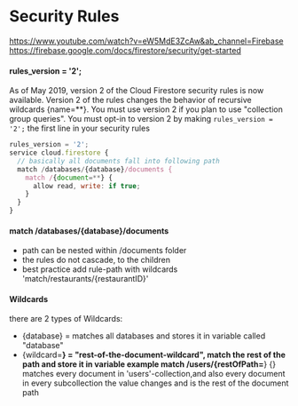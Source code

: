 # Security Rules

https://www.youtube.com/watch?v=eW5MdE3ZcAw&ab_channel=Firebase
https://firebase.google.com/docs/firestore/security/get-started

#### rules_version = '2';
As of May 2019, version 2 of the Cloud Firestore security rules is now available.
Version 2 of the rules changes the behavior of recursive wildcards {name=**}.
You must use version 2 if you plan to use "collection group queries". 
You must opt-in to version 2 by making `rules_version = '2';`
the first line in your security rules

```javascript
rules_version = '2';
service cloud.firestore {
  // basically all documents fall into following path  
  match /databases/{database}/documents {  
    match /{document=**} {
      allow read, write: if true;
    }
  }
}
```

####  match /databases/{database}/documents
* path can be nested within /documents folder
* the rules do not cascade, to the children
* best practice add rule-path with wildcards 'match/restaurants/{restaurantID}'

#### Wildcards
there are 2 types of Wildcards:
* {database} = matches all databases and stores it in variable called "database"
* {wildcard=**} = "rest-of-the-document-wildcard", match the rest of the path and store it in variable 
  example match /users/{restOfPath=**} {} matches every document in 'users'-collection,and also every document in every subcollection 
  the value changes and is the rest of the document path